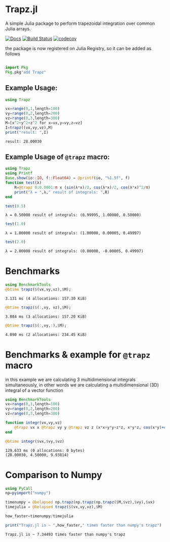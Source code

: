 # Trapz.jl
A simple Julia package to perform trapezoidal integration over common Julia arrays.

[![Docs](https://img.shields.io/badge/docs-latest-blue.svg)](https://pkg.julialang.org/docs/Trapz)
[![Build Status](https://travis-ci.com/francescoalemanno/Trapz.jl.svg?branch=master)](https://travis-ci.com/francescoalemanno/Trapz.jl)
[![codecov](https://codecov.io/gh/francescoalemanno/Trapz.jl/branch/master/graph/badge.svg)](https://codecov.io/gh/francescoalemanno/Trapz.jl)

the package is now registered on Julia Registry, so it can be added as follows
````julia

import Pkg
Pkg.pkg"add Trapz"
````





## Example Usage:

````julia
using Trapz

vx=range(0,1,length=100)
vy=range(0,2,length=200)
vz=range(0,3,length=300)
M=[x^2+y^2+z^2 for x=vx,y=vy,z=vz]
I=trapz((vx,vy,vz),M)
print("result: ",I)
````


````
result: 28.00030
````





## Example Usage of `@trapz` macro:

````julia
using Trapz
using Printf
Base.show(io::IO, f::Float64) = @printf(io, "%1.5f", f)
function test(λ)
    R=@trapz 0:0.0001:π x (sin(λ*x)/2, cos(λ*x)/2, cos(λ*x)^2/π)
    print("λ = ",λ," result of integrals: ",R)
end

test(0.5)
````


````
λ = 0.50000 result of integrals: (0.99995, 1.00000, 0.50000)
````



````julia
test(1.0)
````


````
λ = 1.00000 result of integrals: (1.00000, 0.00005, 0.49997)
````



````julia
test(2.0)
````


````
λ = 2.00000 result of integrals: (0.00000, -0.00005, 0.49997)
````





# Benchmarks

````julia
using BenchmarkTools
@btime trapz($(vx,vy,vz),$M);
````


````
3.131 ms (4 allocations: 157.30 KiB)
````



````julia
@btime trapz($(:,vy, vz),$M);
````


````
3.084 ms (3 allocations: 157.20 KiB)
````



````julia
@btime trapz($(:,vy,:),$M);
````


````
4.090 ms (2 allocations: 234.45 KiB)
````





# Benchmarks & example for `@trapz` macro
in this example we are calculating 3 multidimensional integrals simultaneously, in other words we are calculating a multidimensional (3D) integral of a vector function

````julia
using BenchmarkTools
vx=range(0,1,length=100)
vy=range(0,2,length=200)
vz=range(0,3,length=300)

function integr(vx,vy,vz)
    @trapz vx x @trapz vy y @trapz vz z (x*x+y*y+z*z, x*y*z, cos(x*y)+cos(x*z)+cos(y*z))
end

@btime integr($vx,$vy,$vz)
````


````
129.633 ms (0 allocations: 0 bytes)
(28.00030, 4.50000, 9.93814)
````





# Comparison to Numpy

````julia
using PyCall
np=pyimport("numpy")

timenumpy = @belapsed np.trapz(np.trapz(np.trapz($M,$vz),$vy),$vx)
timejulia = @belapsed trapz($(vx,vy,vz),$M)

how_faster=timenumpy/timejulia

print("Trapz.jl is ~ ",how_faster," times faster than numpy's trapz")
````


````
Trapz.jl is ~ 7.34493 times faster than numpy's trapz
````


